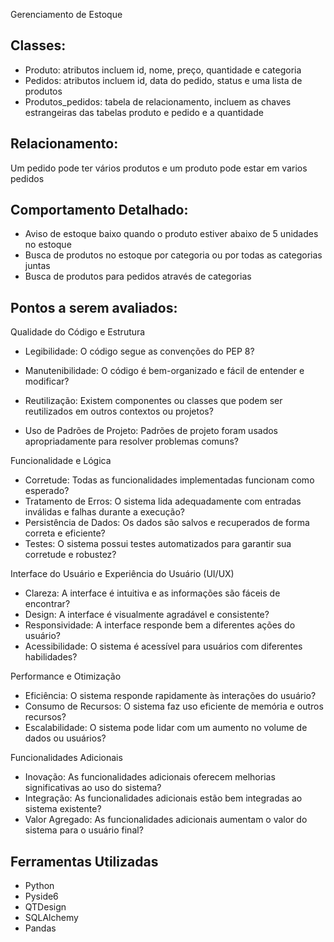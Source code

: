 Gerenciamento de Estoque

## Classes: 
- Produto: atributos incluem id, nome, preço, quantidade e categoria 
- Pedidos: atributos incluem id, data do pedido, status e uma lista de produtos 
- Produtos_pedidos: tabela de relacionamento, incluem as chaves estrangeiras das tabelas produto e pedido e a quantidade 

## Relacionamento: 
Um pedido pode ter vários produtos e um produto pode estar em varios pedidos 

## Comportamento Detalhado: 
- Aviso de estoque baixo quando o produto estiver abaixo de 5 unidades no estoque 
- Busca de produtos no estoque por categoria ou por todas as categorias juntas 
- Busca de produtos para pedidos através de categorias 

## Pontos a serem avaliados: 

Qualidade do Código e Estrutura 
- Legibilidade: O código segue as convenções do PEP 8? 
- Manutenibilidade: O código é bem-organizado e fácil de entender e 
modificar? 

- Reutilização: Existem componentes ou classes que podem ser 
reutilizados em outros contextos ou projetos? 
- Uso de Padrões de Projeto: Padrões de projeto foram usados 
apropriadamente para resolver problemas comuns? 

Funcionalidade e Lógica 
- Corretude: Todas as funcionalidades implementadas funcionam como 
esperado? 
- Tratamento de Erros: O sistema lida adequadamente com entradas 
inválidas e falhas durante a execução? 
- Persistência de Dados: Os dados são salvos e recuperados de forma 
correta e eficiente? 
- Testes: O sistema possui testes automatizados para garantir sua 
corretude e robustez? 

Interface do Usuário e Experiência do Usuário (UI/UX) 
- Clareza: A interface é intuitiva e as informações são fáceis de 
encontrar? 
- Design: A interface é visualmente agradável e consistente? 
- Responsividade: A interface responde bem a diferentes ações do 
usuário? 
- Acessibilidade: O sistema é acessível para usuários com diferentes 
habilidades? 

Performance e Otimização 
- Eficiência: O sistema responde rapidamente às interações do usuário? 
- Consumo de Recursos: O sistema faz uso eficiente de memória e 
outros recursos? 
- Escalabilidade: O sistema pode lidar com um aumento no volume de 
dados ou usuários? 

Funcionalidades Adicionais 
- Inovação: As funcionalidades adicionais oferecem melhorias 
significativas ao uso do sistema? 
- Integração: As funcionalidades adicionais estão bem integradas ao 
sistema existente? 
- Valor Agregado: As funcionalidades adicionais aumentam o valor do 
sistema para o usuário final? 

## Ferramentas Utilizadas 
- Python 
- Pyside6 
- QTDesign 
- SQLAlchemy 
- Pandas 

 














